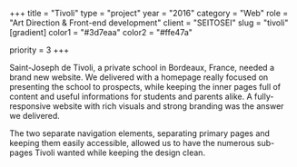 +++
title = "Tivoli"
type = "project"
year = "2016"
category = "Web"
role = "Art Direction & Front-end development"
client = "SEITOSEI"
slug = "tivoli"
[gradient]
color1 = "#3d7eaa"
color2 = "#ffe47a"

priority = 3
+++

Saint-Joseph de Tivoli, a private school in Bordeaux, France, needed a brand new website. We delivered with a homepage really focused on presenting the school to prospects, while keeping the inner pages full of content and useful informations for students and parents alike. A fully-responsive website with rich visuals and strong branding was the answer we delivered.

The two separate navigation elements, separating primary pages and keeping them easily accessible, allowed us to have the numerous sub-pages Tivoli wanted while keeping the design clean.
